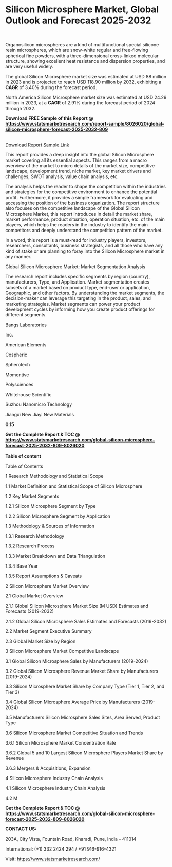 <h1>Silicon Microsphere Market, Global Outlook and Forecast 2025-2032</h1><br/><p>
 
 Organosilicon microspheres are a kind of multifunctional special silicone resin microspheres, which are snow-white regular and free-flowing spherical fine powders, with a three-dimensional cross-linked molecular structure, showing excellent heat resistance and dispersion properties, and are very useful widely.</p><p>
 
 The global Silicon Microsphere market size was estimated at USD 88 million in 2023 and is projected to reach USD 118.90 million by 2032, exhibiting a <strong>CAGR</strong> of 3.40% during the forecast period.</p><p>
 
 North America Silicon Microsphere market size was estimated at USD 24.29 million in 2023, at a <strong>CAGR</strong> of 2.91% during the forecast period of 2024 through 2032.</p><div><b>Download FREE Sample of this Report @ <a href="https://www.statsmarketresearch.com/download-free-sample/8026020/global-silicon-microsphere-forecast-2025-2032-809">https://www.statsmarketresearch.com/report-sample/8026020/global-silicon-microsphere-forecast-2025-2032-809</a></b></div><br><p><a href="https://www.statsmarketresearch.com/download-free-sample/8026020/global-silicon-microsphere-forecast-2025-2032-809">Download Report Sample Link</a></p><p>
 
 This report provides a deep insight into the global Silicon Microsphere market covering all its essential aspects. This ranges from a macro overview of the market to micro details of the market size, competitive landscape, development trend, niche market, key market drivers and challenges, SWOT analysis, value chain analysis, etc.</p><p>
 
 The analysis helps the reader to shape the competition within the industries and strategies for the competitive environment to enhance the potential profit. Furthermore, it provides a simple framework for evaluating and accessing the position of the business organization. The report structure also focuses on the competitive landscape of the Global Silicon Microsphere Market, this report introduces in detail the market share, market performance, product situation, operation situation, etc. of the main players, which helps the readers in the industry to identify the main competitors and deeply understand the competition pattern of the market.</p><p>In a word, this report is a must-read for industry players, investors, researchers, consultants, business strategists, and all those who have any kind of stake or are planning to foray into the Silicon Microsphere market in any manner.</p><p>Global Silicon Microsphere Market: Market Segmentation Analysis</p><p>The research report includes specific segments by region (country), manufacturers, Type, and Application. Market segmentation creates subsets of a market based on product type, end-user or application, Geographic, and other factors. By understanding the market segments, the decision-maker can leverage this targeting in the product, sales, and marketing strategies. Market segments can power your product development cycles by informing how you create product offerings for different segments.</p><p>Bangs Laboratories</p><p>Inc.</p><p>American Elements</p><p>Cospheric</p><p>Spherotech</p><p>Momentive</p><p>Polysciences</p><p>Whitehouse Scientific</p><p>Suzhou Nanomicro Technology</p><p>Jiangxi New Jiayi New Materials</p><p>
 
 </p><p><strong>0.15</strong></p><div><b>Get the Complete Report & TOC @ <a href="https://www.statsmarketresearch.com/global-silicon-microsphere-forecast-2025-2032-809-8026020">https://www.statsmarketresearch.com/global-silicon-microsphere-forecast-2025-2032-809-8026020</a></b></div><br><b>Table of content</b><p>Table of Contents<br />
 
 1 Research Methodology and Statistical Scope<br />
 
 1.1 Market Definition and Statistical Scope of Silicon Microsphere<br />
 
 1.2 Key Market Segments<br />
 
 1.2.1 Silicon Microsphere Segment by Type<br />
 
 1.2.2 Silicon Microsphere Segment by Application<br />
 
 1.3 Methodology & Sources of Information<br />
 
 1.3.1 Research Methodology<br />
 
 1.3.2 Research Process<br />
 
 1.3.3 Market Breakdown and Data Triangulation<br />
 
 1.3.4 Base Year<br />
 
 1.3.5 Report Assumptions & Caveats<br />
 
 2 Silicon Microsphere Market Overview<br />
 
 2.1 Global Market Overview<br />
 
 2.1.1 Global Silicon Microsphere Market Size (M USD) Estimates and Forecasts (2019-2032)<br />
 
 2.1.2 Global Silicon Microsphere Sales Estimates and Forecasts (2019-2032)<br />
 
 2.2 Market Segment Executive Summary<br />
 
 2.3 Global Market Size by Region<br />
 
 3 Silicon Microsphere Market Competitive Landscape<br />
 
 3.1 Global Silicon Microsphere Sales by Manufacturers (2019-2024)<br />
 
 3.2 Global Silicon Microsphere Revenue Market Share by Manufacturers (2019-2024)<br />
 
 3.3 Silicon Microsphere Market Share by Company Type (Tier 1, Tier 2, and Tier 3)<br />
 
 3.4 Global Silicon Microsphere Average Price by Manufacturers (2019-2024)<br />
 
 3.5 Manufacturers Silicon Microsphere Sales Sites, Area Served, Product Type<br />
 
 3.6 Silicon Microsphere Market Competitive Situation and Trends<br />
 
 3.6.1 Silicon Microsphere Market Concentration Rate<br />
 
 3.6.2 Global 5 and 10 Largest Silicon Microsphere Players Market Share by Revenue<br />
 
 3.6.3 Mergers & Acquisitions, Expansion<br />
 
 4 Silicon Microsphere Industry Chain Analysis<br />
 
 4.1 Silicon Microsphere Industry Chain Analysis<br />
 
 4.2 M<br><div><b>Get the Complete Report & TOC @ <a href="https://www.statsmarketresearch.com/global-silicon-microsphere-forecast-2025-2032-809-8026020">https://www.statsmarketresearch.com/global-silicon-microsphere-forecast-2025-2032-809-8026020</a></b></div></p>
 
 <b>CONTACT US:</b><br>
 
 203A, City Vista, Fountain Road, Kharadi, Pune, India - 411014 <br>
 
 International: (+1) 332 2424 294 / +91 916-916-4321<br>
 
 Visit: <a href="https://www.statsmarketresearch.com/">https://www.statsmarketresearch.com/</a>
 
 <br>